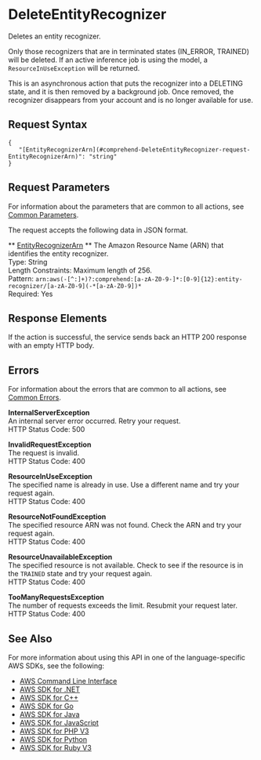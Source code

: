 # DeleteEntityRecognizer<a name="API_DeleteEntityRecognizer"></a>

Deletes an entity recognizer\.

Only those recognizers that are in terminated states \(IN\_ERROR, TRAINED\) will be deleted\. If an active inference job is using the model, a `ResourceInUseException` will be returned\.

This is an asynchronous action that puts the recognizer into a DELETING state, and it is then removed by a background job\. Once removed, the recognizer disappears from your account and is no longer available for use\. 

## Request Syntax<a name="API_DeleteEntityRecognizer_RequestSyntax"></a>

```
{
   "[EntityRecognizerArn](#comprehend-DeleteEntityRecognizer-request-EntityRecognizerArn)": "string"
}
```

## Request Parameters<a name="API_DeleteEntityRecognizer_RequestParameters"></a>

For information about the parameters that are common to all actions, see [Common Parameters](CommonParameters.md)\.

The request accepts the following data in JSON format\.

 ** [EntityRecognizerArn](#API_DeleteEntityRecognizer_RequestSyntax) **   <a name="comprehend-DeleteEntityRecognizer-request-EntityRecognizerArn"></a>
The Amazon Resource Name \(ARN\) that identifies the entity recognizer\.  
Type: String  
Length Constraints: Maximum length of 256\.  
Pattern: `arn:aws(-[^:]+)?:comprehend:[a-zA-Z0-9-]*:[0-9]{12}:entity-recognizer/[a-zA-Z0-9](-*[a-zA-Z0-9])*`   
Required: Yes

## Response Elements<a name="API_DeleteEntityRecognizer_ResponseElements"></a>

If the action is successful, the service sends back an HTTP 200 response with an empty HTTP body\.

## Errors<a name="API_DeleteEntityRecognizer_Errors"></a>

For information about the errors that are common to all actions, see [Common Errors](CommonErrors.md)\.

 **InternalServerException**   
An internal server error occurred\. Retry your request\.  
HTTP Status Code: 500

 **InvalidRequestException**   
The request is invalid\.  
HTTP Status Code: 400

 **ResourceInUseException**   
The specified name is already in use\. Use a different name and try your request again\.  
HTTP Status Code: 400

 **ResourceNotFoundException**   
The specified resource ARN was not found\. Check the ARN and try your request again\.  
HTTP Status Code: 400

 **ResourceUnavailableException**   
The specified resource is not available\. Check to see if the resource is in the `TRAINED` state and try your request again\.  
HTTP Status Code: 400

 **TooManyRequestsException**   
The number of requests exceeds the limit\. Resubmit your request later\.  
HTTP Status Code: 400

## See Also<a name="API_DeleteEntityRecognizer_SeeAlso"></a>

For more information about using this API in one of the language\-specific AWS SDKs, see the following:
+  [AWS Command Line Interface](https://docs.aws.amazon.com/goto/aws-cli/comprehend-2017-11-27/DeleteEntityRecognizer) 
+  [AWS SDK for \.NET](https://docs.aws.amazon.com/goto/DotNetSDKV3/comprehend-2017-11-27/DeleteEntityRecognizer) 
+  [AWS SDK for C\+\+](https://docs.aws.amazon.com/goto/SdkForCpp/comprehend-2017-11-27/DeleteEntityRecognizer) 
+  [AWS SDK for Go](https://docs.aws.amazon.com/goto/SdkForGoV1/comprehend-2017-11-27/DeleteEntityRecognizer) 
+  [AWS SDK for Java](https://docs.aws.amazon.com/goto/SdkForJava/comprehend-2017-11-27/DeleteEntityRecognizer) 
+  [AWS SDK for JavaScript](https://docs.aws.amazon.com/goto/AWSJavaScriptSDK/comprehend-2017-11-27/DeleteEntityRecognizer) 
+  [AWS SDK for PHP V3](https://docs.aws.amazon.com/goto/SdkForPHPV3/comprehend-2017-11-27/DeleteEntityRecognizer) 
+  [AWS SDK for Python](https://docs.aws.amazon.com/goto/boto3/comprehend-2017-11-27/DeleteEntityRecognizer) 
+  [AWS SDK for Ruby V3](https://docs.aws.amazon.com/goto/SdkForRubyV3/comprehend-2017-11-27/DeleteEntityRecognizer) 